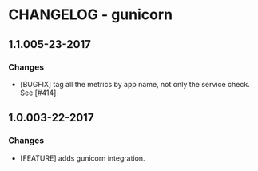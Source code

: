 # CHANGELOG - gunicorn

## 1.1.005-23-2017

### Changes

* [BUGFIX] tag all the metrics by app name, not only the service check. See [#414]

## 1.0.003-22-2017

### Changes

* [FEATURE] adds gunicorn integration.
